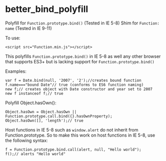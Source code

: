 # better_bind_polyfill
Polyfill for `Function.prototype.bind()` (Tested in IE 5-8)
Shim for `Function: name` (Tested in IE 9-11)

To use:
```
<script src="Function.min.js"></script>
```

This polyfills `Function.prototype.bind()` in IE 5-8 as well any other browser that supports ES3+ but is lacking support for `Function.prototype.bind()`

Examples:
```
var f = Date.bind(null, '2007', '2');//creates bound function
f.name==="bound Date"// true (conforms to ES6 function naming)
new f;// creates object with Date constructor and year set to 2007
new f instanceof f;// true
```


Polyfill Object.hasOwn():
```
Object.hasOwn = Object.hasOwn || Function.prototype.call.bind({}.hasOwnProperty);
Object.hasOwn([], 'length');// true
```


Host functions in IE 5-8 such as `window.alert` do not inherit from Function.prototype. So to make this work on host functions in IE 5-8, use the following syntax:
```
f = Function.prototype.bind.call(alert, null, "Hello world");
f();// alerts "Hello world"
```

